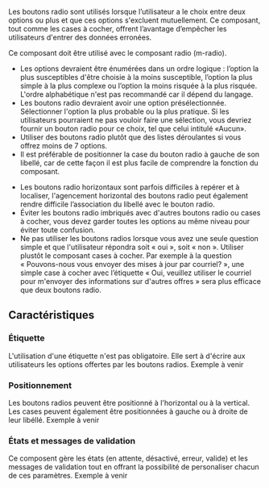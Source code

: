 Les boutons radio sont utilisés lorsque l’utilisateur a le choix entre deux options ou plus et que ces options s'excluent mutuellement. Ce composant, tout comme les <modul-go name="m-checkbox">cases à cocher</modul-go>, offrent l’avantage d’empêcher les utilisateurs d'entrer des données erronées.

Ce composant doit être utilisé avec le composant <modul-go name="m-radio">radio</modul-go> (m-radio).

<modul-do>
    <ul>
        <li>Les options devraient être énumérées dans un ordre logique&nbsp;: l’option la plus susceptibles d'être choisie à la moins susceptible, l’option la plus simple à la plus complexe ou l’option la moins risquée à la plus risquée. L'ordre alphabétique n'est pas recommandé car il dépend du langage.</li>
        <li>Les boutons radio devraient avoir une option présélectionnée. Sélectionner l'option la plus probable ou la plus pratique. Si les utilisateurs pourraient ne pas vouloir faire une sélection, vous devriez fournir un bouton radio pour ce choix, tel que celui intitulé «Aucun».</li>
        <li>Utiliser des boutons radio plutôt que des <modul-go name="m-dropdown">listes déroulantes</modul-go> si vous offrez moins de 7 options.</li>
        <li>Il est préférable de positionner la case du bouton radio à gauche de son libellé, car de cette façon il est plus facile de comprendre la fonction du composant.</li>
    </ul>
</modul-do>

<modul-dont>
    <ul>
        <li>Les boutons radio horizontaux sont parfois difficiles à repérer et à localiser, l'agencement horizontal des boutons radio peut également rendre difficile l’association du libellé avec le bouton radio.</li>
        <li>Éviter les boutons radio imbriqués avec d'autres boutons radio ou cases à cocher, vous devez garder toutes les options au même niveau pour éviter toute confusion.</li>
        <li>Ne pas utiliser les boutons radios lorsque vous avez une seule question simple et que l'utilisateur répondra soit «&nbsp;oui&nbsp;», soit «&nbsp;non&nbsp;». Utiliser plustôt le composant <modul-go name="m-checkbox">cases à cocher</modul-go>. Par exemple à la question «&nbsp;Pouvons-nous vous envoyer des mises à jour par courriel?&nbsp;», une simple case à cocher avec l’étiquette «&nbsp;Oui, veuillez utiliser le courriel pour m'envoyer des informations sur d'autres offres&nbsp;» sera plus efficace que deux boutons radio.</li>
    </ul>
</modul-dont>

## Caractéristiques

### Étiquette
L'utilisation d'une étiquette n'est pas obligatoire. Elle sert à d'écrire aux utilisateurs les options offertes par les boutons radios.
<m-message class="m-u--margin-top" skin="light" state="information">Exemple à venir</m-message>

### Positionnement
Les boutons radios peuvent être positionné à l'horizontal ou à la vertical. Les cases peuvent également être positionnées à gauche ou à droite de leur libéllé.
<m-message class="m-u--margin-top" skin="light" state="information">Exemple à venir</m-message>

### États et messages de validation
Ce composent gère les états (en attente, désactivé, erreur, valide) et les messages de validation tout en offrant la possibilité de personaliser chacun de ces paramètres.
<m-message class="m-u--margin-top" skin="light" state="information">Exemple à venir</m-message>